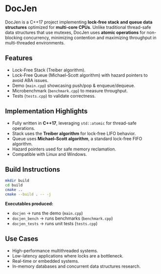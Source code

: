 # DocJen

DocJen is a C++17 project implementing **lock-free stack and queue data structures** optimized for **multi-core CPUs**. Unlike traditional thread-safe data structures that use mutexes, DocJen uses **atomic operations** for non-blocking concurrency, minimizing contention and maximizing throughput in multi-threaded environments.

## Features

* Lock-Free Stack (Treiber algorithm).
* Lock-Free Queue (Michael–Scott algorithm) with hazard pointers to avoid ABA issues.
* Demo (`main.cpp`) showcasing push/pop & enqueue/dequeue.
* Microbenchmark (`benchmark.cpp`) to measure throughput.
* Tests (`tests.cpp`) to validate correctness.

## Implementation Highlights

* Fully written in **C++17**, leveraging `std::atomic` for thread-safe operations.
* Stack uses the **Treiber algorithm** for lock-free LIFO behavior.
* Queue uses **Michael–Scott algorithm**, a standard lock-free FIFO algorithm.
* Hazard pointers used for safe memory reclamation.
* Compatible with Linux and Windows.

## Build Instructions

```bash
mkdir build
cd build
cmake ..
cmake --build . -- -j
```

**Executables produced:**

* `docjen` → runs the demo (`main.cpp`)
* `docjen_bench` → runs benchmarks (`benchmark.cpp`)
* `docjen_tests` → runs unit tests (`tests.cpp`)

## Use Cases

* High-performance multithreaded systems.
* Low-latency applications where locks are a bottleneck.
* Real-time or embedded systems.
* In-memory databases and concurrent data structures research.

